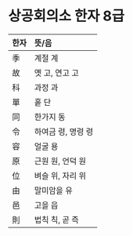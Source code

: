 # 상공회의소 한자 8급

| 한자 | 뜻/음 |
|:---|:---|
| 季 | 계절 계 |
| 故 | 옛 고, 연고 고 |
| 科 | 과정 과 |
| 單 | 홑 단 |
| 同 | 한가지 동 |
| 令 | 하여금 령, 명령 령 |
| 容 | 얼굴 용 |
| 原 | 근원 원, 언덕 원 |
| 位 | 벼슬 위, 자리 위 |
| 由 | 말미암을 유 |
| 邑 | 고을 읍 |
| 則 | 법칙 칙, 곧 즉 |